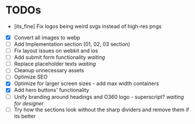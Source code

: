 # TODOs

- [its_fine] Fix logos being weird svgs instead of high-res pngs
- [x] Convert all images to webp
- [ ] Add Implementation section (01, 02, 03 section)
- [ ] Fix layout issues on webkit and ios
- [ ] Add submit form functionality *waiting*
- [ ] Replace placeholder texts *waiting*
- [ ] Cleanup unnecessary assets
- [ ] Optimize SEO
- [x] Optimize for larger screen sizes - add max width containers
- [x] Add hero buttons' functionality
- [ ] Unify branding around headings and O360 logo - superscript? *waiting for designer*
- [ ] Try how the sections look without the sharp dividers and remove them if its better